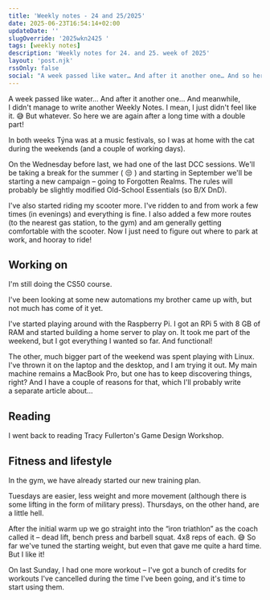 ```yaml
---
title: 'Weekly notes - 24 and 25/2025'
date: 2025-06-23T16:54:14+02:00
updateDate: ''
slugOverride: '2025wkn2425 '
tags: [weekly notes]
description: 'Weekly notes for 24. and 25. week of 2025'
layout: 'post.njk'
rssOnly: false
social: "A week passed like water… And after it another one… And so here are some double notes, well… 🙂"
---
```

A week passed like water… And after it another one… And meanwhile, I didn't manage to write another Weekly Notes. I mean, I just didn't feel like it. 😅 But whatever. So here we are again after a long time with a double part!

In both weeks Týna was at a music festivals, so I was at home with the cat during the weekends (and a couple of working days).

On the Wednesday before last, we had one of the last DCC sessions. We'll be taking a break for the summer ( 😒 ) and starting in September we'll be starting a new campaign – going to Forgotten Realms. The rules will probably be slightly modified Old-School Essentials (so B/X DnD).

I've also started riding my scooter more. I've ridden to and from work a few times (in evenings) and everything is fine. I also added a few more routes (to the nearest gas station, to the gym) and am generally getting comfortable with the scooter. Now I just need to figure out where to park at work, and hooray to ride!

## Working on
I'm still doing the CS50 course.

I've been looking at some new automations my brother came up with, but not much has come of it yet.

I've started playing around with the Raspberry Pi. I got an RPi 5 with 8 GB of RAM and started building a home server to play on. It took me part of the weekend, but I got everything I wanted so far. And functional!

The other, much bigger part of the weekend was spent playing with Linux. I've thrown it on the laptop and the desktop, and I am trying it out. My main machine remains a MacBook Pro, but one has to keep discovering things, right? And I have a couple of reasons for that, which I'll probably write a separate article about…


## Reading
I went back to reading Tracy Fullerton's Game Design Workshop.

## Fitness and lifestyle
In the gym, we have already started our new training plan.

Tuesdays are easier, less weight and more movement (although there is some lifting in the form of military press). Thursdays, on the other hand, are a little hell.

After the initial warm up we go straight into the “iron triathlon” as the coach called it – dead lift, bench press and barbell squat. 4x8 reps of each. 😅 So far we've tuned the starting weight, but even that gave me quite a hard time. But I like it!

On last Sunday, I had one more workout – I've got a bunch of credits for workouts I've cancelled during the time I've been going, and it's time to start using them.